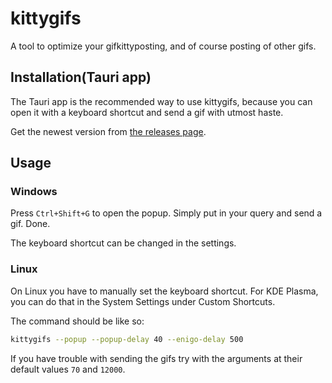 # kittygifs

A tool to optimize your gifkittyposting, and of course posting of other gifs.

## Installation(Tauri app)

The Tauri app is the recommended way to use kittygifs, because you can open it with a keyboard shortcut and send a gif with utmost haste.

Get the newest version from [the releases page](https://github.com/Jan0660/kittygifs/releases).

## Usage

### Windows

Press `Ctrl+Shift+G` to open the popup. Simply put in your query and send a gif. Done.

The keyboard shortcut can be changed in the settings.

### Linux

On Linux you have to manually set the keyboard shortcut. For KDE Plasma, you can do that in the System Settings under Custom Shortcuts.

The command should be like so:

```bash
kittygifs --popup --popup-delay 40 --enigo-delay 500
```

If you have trouble with sending the gifs try with the arguments at their default values `70` and `12000`.
